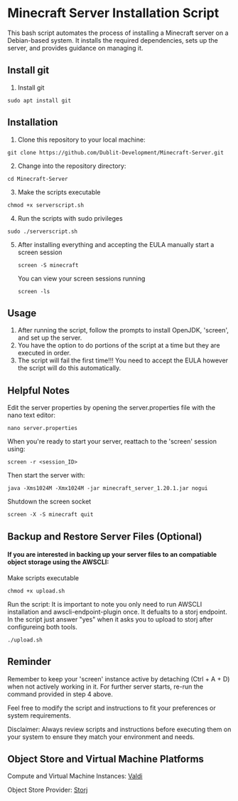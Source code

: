 
# Minecraft Server Installation Script

This bash script automates the process of installing a Minecraft server on a Debian-based system. It installs the required dependencies, sets up the server, and provides guidance on managing it.

## Install git
1. Install git

`sudo apt install git`

## Installation

1. Clone this repository to your local machine:

`git clone https://github.com/Dublit-Development/Minecraft-Server.git`

2. Change into the repository directory:

`cd Minecraft-Server`

3. Make the scripts executable

`chmod +x serverscript.sh`

4. Run the scripts with sudo privileges

`sudo ./serverscript.sh`

5. After installing everything and accepting the EULA manually start a screen session

   `screen -S minecraft`

   You can view your screen sessions running

   `screen -ls`

## Usage
1. After running the script, follow the prompts to install OpenJDK, 'screen', and set up the server.
2. You have the option to do portions of the script at a time but they are executed in order.
3. The script will fail the first time!!! You need to accept the EULA however the script will do this automatically.

## Helpful Notes

Edit the server properties by opening the server.properties file with the nano text editor:
  
`nano server.properties`

When you're ready to start your server, reattach to the 'screen' session using:

`screen -r <session_ID>`

Then start the server with:

`java -Xms1024M -Xmx1024M -jar minecraft_server_1.20.1.jar nogui`

Shutdown the screen socket

`screen -X -S minecraft quit`

## Backup and Restore Server Files (Optional)
#### If you are interested in backing up your server files to an compatiable object storage using the AWSCLI: 

Make scripts executable

`chmod +x upload.sh`

Run the script:  It is important to note you only need to run AWSCLI installation and awscli-endpoint-plugin once.  It defualts to a storj endpoint.  In the script just answer "yes" when it asks you to upload to storj after configureing both tools.

`./upload.sh`

## Reminder
Remember to keep your 'screen' instance active by detaching (Ctrl + A + D) when not actively working in it. For further server starts, re-run the command provided in step 4 above.

Feel free to modify the script and instructions to fit your preferences or system requirements.

Disclaimer: Always review scripts and instructions before executing them on your system to ensure they match your environment and needs.

## Object Store and Virtual Machine Platforms

Compute and Virtual Machine Instances:  [Valdi](https://valdi.ai/signup?ref=YZl7RDQZ)

Object Store Provider:  [Storj](https://storj.io)

